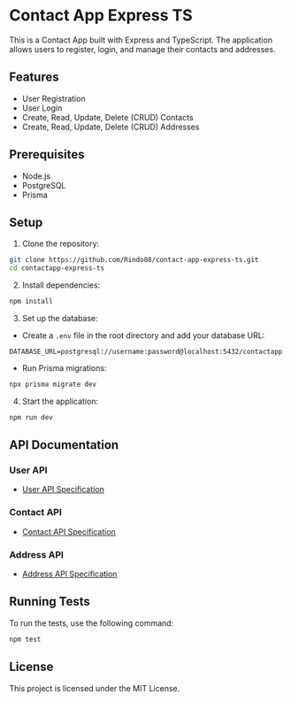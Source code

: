 # Contact App Express TS

This is a Contact App built with Express and TypeScript. The application allows users to register, login, and manage their contacts and addresses.

## Features

- User Registration
- User Login
- Create, Read, Update, Delete (CRUD) Contacts
- Create, Read, Update, Delete (CRUD) Addresses

## Prerequisites

- Node.js
- PostgreSQL
- Prisma

## Setup

1. Clone the repository:

```bash
git clone https://github.com/Rindo88/contact-app-express-ts.git
cd contactapp-express-ts
```

2. Install dependencies:

```bash
npm install
```

3. Set up the database:

- Create a `.env` file in the root directory and add your database URL:

```env
DATABASE_URL=postgresql://username:password@localhost:5432/contactapp
```

- Run Prisma migrations:

```bash
npx prisma migrate dev
```

4. Start the application:

```bash
npm run dev
```

## API Documentation

### User API

- [User API Specification](./docs/user.md)

### Contact API

- [Contact API Specification](./docs/contact.md)

### Address API

- [Address API Specification](./docs/address.md)

## Running Tests

To run the tests, use the following command:

```bash
npm test
```

## License

This project is licensed under the MIT License.
